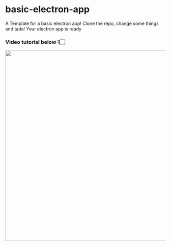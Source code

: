 # basic-electron-app
A Template for a basic electron app! Clone the repo, change some things and tada! Your electron app is ready

### Video tutorial below 👇🏻

<a href="https://www.youtube.com/watch?v=jkKPB2hsdqw"><img src=https://i.imgur.com/cu5veJ0.png width="600" height="auto"></a>
